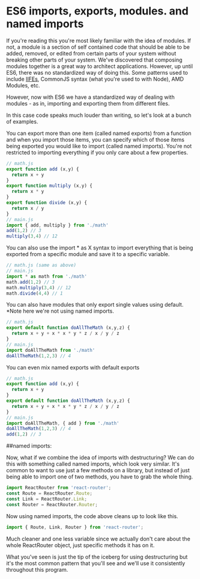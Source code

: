 # ES6 imports, exports, modules. and named imports

If you're reading this you're most likely familiar with the idea of modules. If not, a module is a section of self contained code that should be able to be added, removed, or edited from certain parts of your system without breaking other parts of your system. We've discovered that composing modules together is a great way to architect applications. However, up until ES6, there was no standardized way of doing this. Some patterns used to include [IIFEs](https://en.wikipedia.org/wiki/Immediately-invoked_function_expression), CommonJS syntax (what you're used to with Node), AMD Modules, etc.

However, now with ES6 we have a standardized way of dealing with modules - as in, importing and exporting them from different files.

In this case code speaks much louder than writing, so let's look at a bunch of examples.

You can export more than one item (called named exports) from a function and when you import those items, you can specify which of those items being exported you would like to import (called named imports). You're not restricted to importing everything if you only care about a few properties.

```javascript
// math.js
export function add (x,y) {
  return x + y
}
export function multiply (x,y) {
  return x * y
}
export function divide (x,y) {
  return x / y
}
// main.js
import { add, multiply } from './math'
add(1,2) // 3
multiply(3,4) // 12
```

You can also use the import * as X syntax to import everything that is being exported from a specific module and save it to a specific variable.

```javascript
// math.js (same as above)
// main.js
import * as math from './math'
math.add(1,2) // 3
math.multiply(3,4) // 12
math.divide(4,4) // 1
```

You can also have modules that only export single values using default. *Note here we're not using named imports.

```javascript
// math.js
export default function doAllTheMath (x,y,z) {
  return x + y + x * x * y * z / x / y / z
}
// main.js
import doAllTheMath from './math'
doAllTheMath(1,2,3) // 4
```

You can even mix named exports with default exports

```javascript
// math.js
export function add (x,y) {
  return x + y
}
export default function doAllTheMath (x,y,z) {
  return x + y + x * x * y * z / x / y / z
}
// main.js
import doAllTheMath, { add } from './math'
doAllTheMath(1,2,3) // 4
add(1,2) // 3
```

##named imports:
 
Now, what if we combine the idea of imports with destructuring? We can do this with something called named imports, which look very similar. It's common to want to use just a few methods on a library, but instead of just being able to import one of two methods, you have to grab the whole thing.

```javascript
import ReactRouter from 'react-router';
const Route = ReactRouter.Route;
const Link = ReactRouter.Link;
const Router = ReactRouter.Router;
```

Now using named imports, the code above cleans up to look like this.

```javascript
import { Route, Link, Router } from 'react-router';
```

Much cleaner and one less variable since we actually don't care about the whole ReactRouter object, just specific methods it has on it.

What you've seen is just the tip of the iceberg for using destructuring but it's the most common pattern that you'll see and we'll use it consistently throughout this program.